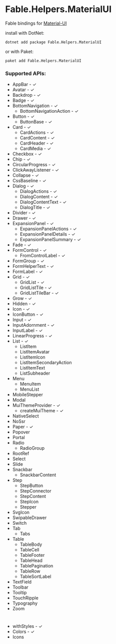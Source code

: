 # Fable.Helpers.MaterialUI

Fable bindings for [Material-UI](https://material-ui.com)

install with DotNet:
```
dotnet add package Fable.Helpers.MaterialUI
```
or with Paket:
```
paket add Fable.Helpers.MaterialUI
``` 
### Supported APIs:

* AppBar - ✓
* Avatar - ✓
* Backdrop - ✓
* Badge - ✓
* BottomNavigation - ✓
  * BottomNavigationAction - ✓
* Button - ✓
  * ButtonBase - ✓
* Card - ✓
  * CardActions - ✓
  * CardContent - ✓
  * CardHeader - ✓
  * CardMedia - ✓
* Checkbox - ✓
* Chip - ✓
* CircularProgress - ✓
* ClickAwayListener - ✓
* Collapse - ✓
* CssBaseline - ✓
* Dialog - ✓
  * DialogActions - ✓
  * DialogContent - ✓
  * DialogContentText - ✓
  * DialogTitle - ✓
* Divider - ✓
* Drawer - ✓
* ExpansionPanel - ✓
  * ExpansionPanelActions - ✓
  * ExpansionPanelDetails - ✓
  * ExpansionPanelSummary - ✓
* Fade - ✓
* FormControl - ✓
  * FromControlLabel - ✓
* FormGroup - ✓
* FormHelperText - ✓
* FormLabel - ✓
* Grid - ✓
  * GridList - ✓
  * GridListTile - ✓
  * GridListTileBar - ✓
* Grow - ✓
* Hidden - ✓
* Icon - ✓
* IconButton - ✓
* Input - ✓
 * InputAdornment - ✓
 * InputLabel - ✓
* LinearProgress - ✓
* List - ✓
  * ListItem
  * ListItemAvatar
  * ListItemIcon
  * ListItemSecondaryAction
  * ListItemText
  * ListSubheader
* Menu
  * MenuItem
  * MenuList
* MobileStepper
* Modal
* MuiThemeProvider - ✓
  * createMuiTheme - ✓
* NativeSelect
* NoSsr
* Paper - ✓
* Popover
* Portal
* Radio
  * RadioGroup
* RootRef
* Select
* Slide
* Snackbar
  * SnackbarContent
* Step
  * StepButton
  * StepConnector
  * StepContent
  * StepIcon
  * Stepper
* SvgIcon
* SwipableDrawer
* Switch
* Tab
  * Tabs
* Table
  * TableBody
  * TableCell
  * TableFooter
  * TableHead
  * TablePagination
  * TableRow
  * TableSortLabel
* TextField
* Toolbar
* Tooltip
* TouchRipple
* Typography
* Zoom

# 
* withStyles - ✓
* Colors - ✓
* Icons
